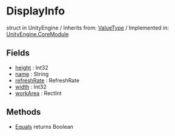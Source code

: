 # DisplayInfo
struct in UnityEngine
 / Inherits from: <a href="https://docs.unity3d.com/6000.0/Documentation/ScriptReference/ValueType.html" target="_blank">ValueType</a> / Implemented in: <a href="https://docs.unity3d.com/6000.0/Documentation/ScriptReference/UnityEngine.CoreModule.html" target="_blank">UnityEngine.CoreModule</a>
## Fields
- <a href="https://docs.unity3d.com/6000.0/Documentation/ScriptReference/DisplayInfo-height.html" target="_blank">height</a> : Int32
- <a href="https://docs.unity3d.com/6000.0/Documentation/ScriptReference/DisplayInfo-name.html" target="_blank">name</a> : String
- <a href="https://docs.unity3d.com/6000.0/Documentation/ScriptReference/DisplayInfo-refreshRate.html" target="_blank">refreshRate</a> : RefreshRate
- <a href="https://docs.unity3d.com/6000.0/Documentation/ScriptReference/DisplayInfo-width.html" target="_blank">width</a> : Int32
- <a href="https://docs.unity3d.com/6000.0/Documentation/ScriptReference/DisplayInfo-workArea.html" target="_blank">workArea</a> : RectInt
## Methods
- <a href="https://docs.unity3d.com/6000.0/Documentation/ScriptReference/DisplayInfo.Equals.html" target="_blank">Equals</a> returns Boolean
